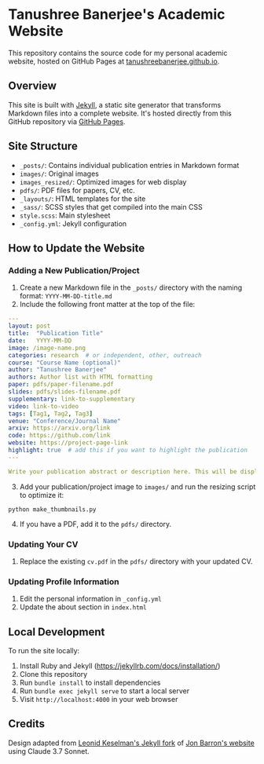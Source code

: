 # Tanushree Banerjee's Academic Website

This repository contains the source code for my personal academic website, hosted on GitHub Pages at [tanushreebanerjee.github.io](https://tanushreebanerjee.github.io).

## Overview

This site is built with [Jekyll](https://jekyllrb.com/), a static site generator that transforms Markdown files into a complete website. It's hosted directly from this GitHub repository via [GitHub Pages](https://pages.github.com/).

## Site Structure

- `_posts/`: Contains individual publication entries in Markdown format
- `images/`: Original images
- `images_resized/`: Optimized images for web display
- `pdfs/`: PDF files for papers, CV, etc.
- `_layouts/`: HTML templates for the site
- `_sass/`: SCSS styles that get compiled into the main CSS
- `style.scss`: Main stylesheet
- `_config.yml`: Jekyll configuration

## How to Update the Website

### Adding a New Publication/Project

1. Create a new Markdown file in the `_posts/` directory with the naming format: `YYYY-MM-DD-title.md`
2. Include the following front matter at the top of the file:

```yaml
---
layout: post
title:  "Publication Title"
date:   YYYY-MM-DD
image: /image-name.png
categories: research  # or independent, other, outreach
course: "Course Name (optional)"
author: "Tanushree Banerjee"
authors: Author list with HTML formatting
paper: pdfs/paper-filename.pdf
slides: pdfs/slides-filename.pdf
supplementary: link-to-supplementary
video: link-to-video
tags: [Tag1, Tag2, Tag3]
venue: "Conference/Journal Name"
arxiv: https://arxiv.org/link
code: https://github.com/link
website: https://project-page-link
highlight: true  # add this if you want to highlight the publication
---

Write your publication abstract or description here. This will be displayed as the excerpt on the main page.
```

3. Add your publication/project image to `images/` and run the resizing script to optimize it:
```
python make_thumbnails.py
```

4. If you have a PDF, add it to the `pdfs/` directory.

### Updating Your CV

1. Replace the existing `cv.pdf` in the `pdfs/` directory with your updated CV.

### Updating Profile Information

1. Edit the personal information in `_config.yml`
2. Update the about section in `index.html`

## Local Development

To run the site locally:

1. Install Ruby and Jekyll (https://jekyllrb.com/docs/installation/)
2. Clone this repository
3. Run `bundle install` to install dependencies
4. Run `bundle exec jekyll serve` to start a local server
5. Visit `http://localhost:4000` in your web browser

## Credits

Design adapted from [Leonid Keselman's Jekyll fork](https://github.com/leonidk/leonidk.github.io) of [Jon Barron's website](https://jonbarron.info/) using Claude 3.7 Sonnet.
